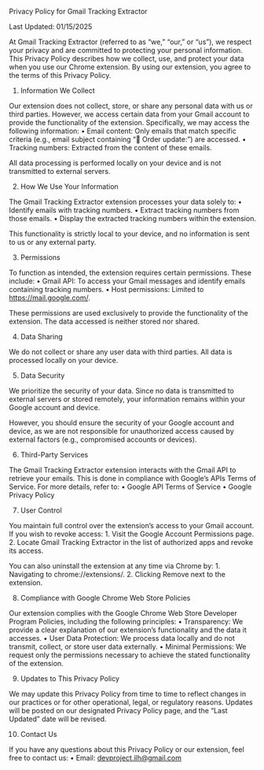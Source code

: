 Privacy Policy for Gmail Tracking Extractor

Last Updated: 01/15/2025

At Gmail Tracking Extractor (referred to as “we,” “our,” or “us”), we respect your privacy and are committed to protecting your personal information. This Privacy Policy describes how we collect, use, and protect your data when you use our Chrome extension. By using our extension, you agree to the terms of this Privacy Policy.

1. Information We Collect

Our extension does not collect, store, or share any personal data with us or third parties. However, we access certain data from your Gmail account to provide the functionality of the extension. Specifically, we may access the following information:
	•	Email content: Only emails that match specific criteria (e.g., email subject containing “🚚 Order update:”) are accessed.
	•	Tracking numbers: Extracted from the content of these emails.

All data processing is performed locally on your device and is not transmitted to external servers.

2. How We Use Your Information

The Gmail Tracking Extractor extension processes your data solely to:
	•	Identify emails with tracking numbers.
	•	Extract tracking numbers from those emails.
	•	Display the extracted tracking numbers within the extension.

This functionality is strictly local to your device, and no information is sent to us or any external party.

3. Permissions

To function as intended, the extension requires certain permissions. These include:
	•	Gmail API: To access your Gmail messages and identify emails containing tracking numbers.
	•	Host permissions: Limited to https://mail.google.com/.

These permissions are used exclusively to provide the functionality of the extension. The data accessed is neither stored nor shared.

4. Data Sharing

We do not collect or share any user data with third parties. All data is processed locally on your device.

5. Data Security

We prioritize the security of your data. Since no data is transmitted to external servers or stored remotely, your information remains within your Google account and device.

However, you should ensure the security of your Google account and device, as we are not responsible for unauthorized access caused by external factors (e.g., compromised accounts or devices).

6. Third-Party Services

The Gmail Tracking Extractor extension interacts with the Gmail API to retrieve your emails. This is done in compliance with Google’s APIs Terms of Service. For more details, refer to:
	•	Google API Terms of Service
	•	Google Privacy Policy

 7. User Control

You maintain full control over the extension’s access to your Gmail account. If you wish to revoke access:
	1.	Visit the Google Account Permissions page.
	2.	Locate Gmail Tracking Extractor in the list of authorized apps and revoke its access.

You can also uninstall the extension at any time via Chrome by:
	1.	Navigating to chrome://extensions/.
	2.	Clicking Remove next to the extension.

 8. Compliance with Google Chrome Web Store Policies

Our extension complies with the Google Chrome Web Store Developer Program Policies, including the following principles:
	•	Transparency: We provide a clear explanation of our extension’s functionality and the data it accesses.
	•	User Data Protection: We process data locally and do not transmit, collect, or store user data externally.
	•	Minimal Permissions: We request only the permissions necessary to achieve the stated functionality of the extension.

 9. Updates to This Privacy Policy

We may update this Privacy Policy from time to time to reflect changes in our practices or for other operational, legal, or regulatory reasons. Updates will be posted on our designated Privacy Policy page, and the “Last Updated” date will be revised.

10. Contact Us

If you have any questions about this Privacy Policy or our extension, feel free to contact us:
	•	Email: devproject.ilh@gmail.com

